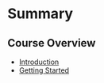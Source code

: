 # Summary

## Course Overview

* [Introduction](/README.md)
* [Getting Started](/course-overview/getting-started.md)




